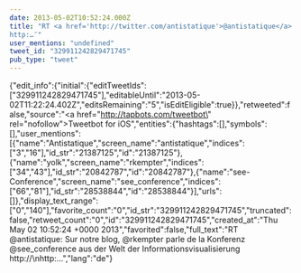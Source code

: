 ```yaml
---
date: 2013-05-02T10:52:24.000Z
title: "RT <a href='http://twitter.com/antistatique'>@antistatique</a>: Sur notre blog, <a href='http://twitter.com/rkempter'>@rkempter</a> parle de la Konferenz <a href='http://twitter.com/see_conference'>@see_conference</a> aus der Welt der Informationsvisualisierung http://
http:…″"
user_mentions: "undefined"
tweet_id: "329911242829471745"
pub_type: "tweet"
---
```

{"edit_info":{"initial":{"editTweetIds":["329911242829471745"],"editableUntil":"2013-05-02T11:22:24.402Z","editsRemaining":"5","isEditEligible":true}},"retweeted":false,"source":"<a href=\"http://tapbots.com/tweetbot\" rel=\"nofollow\">Tweetbot for iOS</a>","entities":{"hashtags":[],"symbols":[],"user_mentions":[{"name":"Antistatique","screen_name":"antistatique","indices":["3","16"],"id_str":"21387125","id":"21387125"},{"name":"yolk","screen_name":"rkempter","indices":["34","43"],"id_str":"20842787","id":"20842787"},{"name":"see-Conference","screen_name":"see_conference","indices":["66","81"],"id_str":"28538844","id":"28538844"}],"urls":[]},"display_text_range":["0","140"],"favorite_count":"0","id_str":"329911242829471745","truncated":false,"retweet_count":"0","id":"329911242829471745","created_at":"Thu May 02 10:52:24 +0000 2013","favorited":false,"full_text":"RT @antistatique: Sur notre blog, @rkempter parle de la Konferenz @see_conference aus der Welt der Informationsvisualisierung http://\nhttp:…","lang":"de"}
